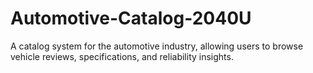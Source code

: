 # Automotive-Catalog-2040U
A catalog system for the automotive industry, allowing users to browse vehicle reviews, specifications, and reliability insights.
